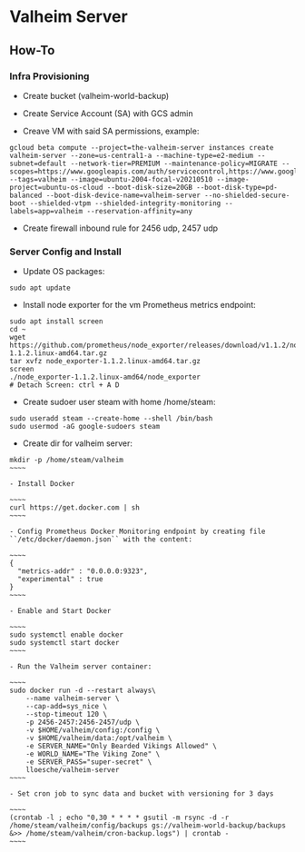# Valheim Server

## How-To

### Infra Provisioning

- Create bucket (valheim-world-backup)

- Create Service Account (SA) with GCS admin

- Creave VM with said SA permissions, example:

~~~~
gcloud beta compute --project=the-valheim-server instances create valheim-server --zone=us-central1-a --machine-type=e2-medium --subnet=default --network-tier=PREMIUM --maintenance-policy=MIGRATE --scopes=https://www.googleapis.com/auth/servicecontrol,https://www.googleapis.com/auth/service.management.readonly,https://www.googleapis.com/auth/logging.write,https://www.googleapis.com/auth/monitoring.write,https://www.googleapis.com/auth/trace.append,https://www.googleapis.com/auth/devstorage.read_write --tags=valheim --image=ubuntu-2004-focal-v20210510 --image-project=ubuntu-os-cloud --boot-disk-size=20GB --boot-disk-type=pd-balanced --boot-disk-device-name=valheim-server --no-shielded-secure-boot --shielded-vtpm --shielded-integrity-monitoring --labels=app=valheim --reservation-affinity=any
~~~~

- Create firewall inbound rule for 2456 udp, 2457 udp

### Server Config and Install

- Update OS packages:

~~~~
sudo apt update
~~~~

- Install node exporter for the vm Prometheus metrics endpoint:

~~~~
sudo apt install screen
cd ~
wget https://github.com/prometheus/node_exporter/releases/download/v1.1.2/node_exporter-1.1.2.linux-amd64.tar.gz
tar xvfz node_exporter-1.1.2.linux-amd64.tar.gz
screen
./node_exporter-1.1.2.linux-amd64/node_exporter
# Detach Screen: ctrl + A D 
~~~~

- Create sudoer user steam with home /home/steam:

~~~~
sudo useradd steam --create-home --shell /bin/bash
sudo usermod -aG google-sudoers steam
~~~~

- Create dir for valheim server:

~~~~~
mkdir -p /home/steam/valheim
~~~~

- Install Docker

~~~~
curl https://get.docker.com | sh
~~~~

- Config Prometheus Docker Monitoring endpoint by creating file ``/etc/docker/daemon.json`` with the content:

~~~~
{
  "metrics-addr" : "0.0.0.0:9323",
  "experimental" : true
}
~~~~

- Enable and Start Docker

~~~~
sudo systemctl enable docker
sudo systemctl start docker
~~~~

- Run the Valheim server container:

~~~~
sudo docker run -d --restart always\
    --name valheim-server \
    --cap-add=sys_nice \
    --stop-timeout 120 \
    -p 2456-2457:2456-2457/udp \
    -v $HOME/valheim/config:/config \
    -v $HOME/valheim/data:/opt/valheim \
    -e SERVER_NAME="Only Bearded Vikings Allowed" \
    -e WORLD_NAME="The Viking Zone" \
    -e SERVER_PASS="super-secret" \
    lloesche/valheim-server
~~~~

- Set cron job to sync data and bucket with versioning for 3 days

~~~~
(crontab -l ; echo "0,30 * * * * gsutil -m rsync -d -r /home/steam/valheim/config/backups gs://valheim-world-backup/backups &>> /home/steam/valheim/cron-backup.logs") | crontab -
~~~~
